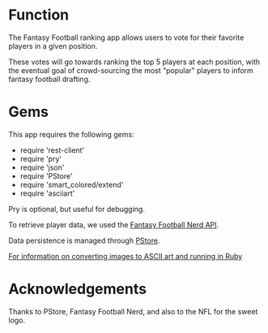 # Function 

The Fantasy Football ranking app allows users to vote for their favorite players in a given position.

These votes will go towards ranking the top 5 players at each position, with the eventual goal of crowd-sourcing the most "popular" players to inform fantasy football drafting. 


# Gems

This app requires the following gems:

* require 'rest-client'
* require 'pry'
* require 'json'
* require 'PStore'
* require 'smart_colored/extend'
* require 'asciiart'

Pry is optional, but useful for debugging.

To retrieve player data, we used the [Fantasy Football Nerd API](http://www.fantasyfootballnerd.com/fantasy-football-api).

Data persistence is managed through [PStore](http://ruby-doc.org/stdlib-2.2.2/libdoc/pstore/rdoc/PStore.html).

[For information on converting images to ASCII art and running in Ruby](https://www.ruby-forum.com/topic/4418595) 

# Acknowledgements

Thanks to PStore, Fantasy Football Nerd, and also to the NFL for the sweet logo. 

